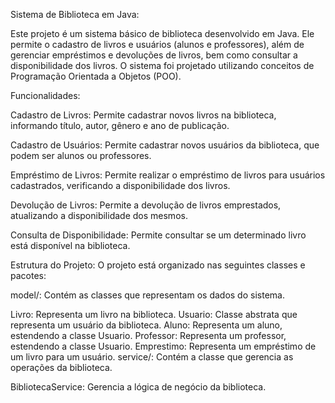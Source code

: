 
Sistema de Biblioteca em Java:

Este projeto é um sistema básico de biblioteca desenvolvido em Java. Ele permite o cadastro de livros e usuários (alunos e professores), além de gerenciar empréstimos e devoluções de livros, bem como consultar a disponibilidade dos livros. O sistema foi projetado utilizando conceitos de Programação Orientada a Objetos (POO).

Funcionalidades:

Cadastro de Livros:
Permite cadastrar novos livros na biblioteca, informando título, autor, gênero e ano de publicação.

Cadastro de Usuários:
Permite cadastrar novos usuários da biblioteca, que podem ser alunos ou professores.

Empréstimo de Livros:
Permite realizar o empréstimo de livros para usuários cadastrados, verificando a disponibilidade dos livros.

Devolução de Livros:
Permite a devolução de livros emprestados, atualizando a disponibilidade dos mesmos.

Consulta de Disponibilidade:
Permite consultar se um determinado livro está disponível na biblioteca.

Estrutura do Projeto:
O projeto está organizado nas seguintes classes e pacotes:

model/: Contém as classes que representam os dados do sistema.

Livro: Representa um livro na biblioteca.
Usuario: Classe abstrata que representa um usuário da biblioteca.
Aluno: Representa um aluno, estendendo a classe Usuario.
Professor: Representa um professor, estendendo a classe Usuario.
Emprestimo: Representa um empréstimo de um livro para um usuário.
service/: Contém a classe que gerencia as operações da biblioteca.

BibliotecaService: Gerencia a lógica de negócio da biblioteca.
